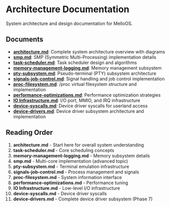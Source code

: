 # Architecture Documentation

System architecture and design documentation for MelloOS.

## Documents

- **[architecture.md](architecture.md)**: Complete system architecture overview with diagrams
- **[smp.md](smp.md)**: SMP (Symmetric Multi-Processing) implementation details
- **[task-scheduler.md](task-scheduler.md)**: Task scheduler design and algorithms
- **[memory-management-logging.md](memory-management-logging.md)**: Memory management subsystem
- **[pty-subsystem.md](pty-subsystem.md)**: Pseudo-terminal (PTY) subsystem architecture
- **[signals-job-control.md](signals-job-control.md)**: Signal handling and job control implementation
- **[proc-filesystem.md](proc-filesystem.md)**: /proc virtual filesystem structure and implementation
- **[performance-optimizations.md](performance-optimizations.md)**: Performance optimization strategies
- **[IO Infrastructure.md](IO%20Infrastructure.md)**: I/O port, MMIO, and IRQ infrastructure
- **[device-syscalls.md](device-syscalls.md)**: Device driver syscalls for userland access
- **[device-drivers.md](device-drivers.md)**: Device driver subsystem architecture and implementation

## Reading Order

1. **architecture.md** - Start here for overall system understanding
2. **task-scheduler.md** - Core scheduling concepts
3. **memory-management-logging.md** - Memory subsystem details
4. **smp.md** - Multi-core implementation (advanced topic)
5. **pty-subsystem.md** - Terminal emulation infrastructure
6. **signals-job-control.md** - Process management and signals
7. **proc-filesystem.md** - System information interface
8. **performance-optimizations.md** - Performance tuning
9. **IO Infrastructure.md** - Low-level I/O infrastructure
10. **device-syscalls.md** - Device driver syscalls
11. **device-drivers.md** - Complete device driver subsystem (Phase 7)